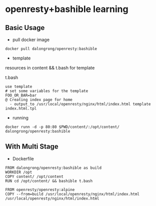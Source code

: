 # openresty+bashible learning

## Basic Usage

* pull docker image

```code
docker pull dalongrong/openresty:bashible
```

* template

resources in content && t.bash for template 

t.bash

```code
use template
# set some variables for the template
FOO_OR_BAR=bar
@ Creating index page for home
  - output_to /usr/local/openresty/nginx/html/index.html template index.html.tpl
```

* running

```code
docker runn -d -p 80:80 $PWD/content/:/opt/content/ dalongrong/openresty:bashible
```

## With Multi Stage

* Dockerfile

```code
FROM dalongrong/openresty:bashible as build
WORKDIR /opt
COPY content/ /opt/content
RUN cd /opt/content/ && bashible t.bash

FROM openresty/openresty:alpine
COPY --from=build /usr/local/openresty/nginx/html/index.html  /usr/local/openresty/nginx/html/index.html
```